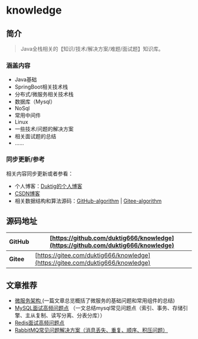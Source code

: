 # knowledge
## 简介

> Java全栈相关的【知识/技术/解决方案/难题/面试题】知识库。

### 涵盖内容

- Java基础
- SpringBoot相关技术栈
- 分布式/微服务相关技术栈
- 数据库（Mysql）
- NoSql
- 常用中间件
- Linux
- 一些技术/问题的解决方案
- 相关面试题的总结
- ……

### 同步更新/参考

相关内容同步更新或者参看：

- 个人博客：[Duktig的个人博客](https://duktig.cn/)
- [CSDN博客](https://blog.csdn.net/qq_42937522?spm=1000.2115.3001.5343) 
- 相关数据结构和算法源码：[GitHub-algorithm](https://github.com/duktig666/algorithm)  |   [Gitee-algorithm](https://gitee.com/duktig666/algorithm)

## 源码地址

| GitHub    | [https://github.com/duktig666/knowledge](https://github.com/duktig666/knowledge) |
| --------- | ------------------------------------------------------------ |
| **Gitee** | [https://gitee.com/duktig666/knowledge](https://gitee.com/duktig666/knowledge) |

## 文章推荐

- [微服务架构 ](./分布式&微服务/微服务架构.md) (一篇文章总览概括了微服务的基础问题和常用组件的总结)
- [MySQL面试高频问题点](./MySQL/MySQL面经面试题.md)  （一文总结mysql常见问题点（索引、事务、存储引擎、主从复制、读写分离、分表分库））
- [Redis面试高频问题点](./Redis/Redis面试题.md) 
- [RabbitMQ常见问题解决方案（消息丢失、重复、顺序、积压问题）](./消息中间件/RabbitMQ常见问题解决方案.md)



